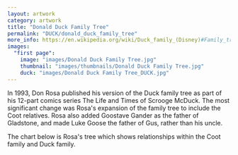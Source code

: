 ```yaml
---
layout: artwork
category: artwork
title: "Donald Duck Family Tree"
permalink: "DUCK/donald_duck_family_tree"
more_info: https://en.wikipedia.org/wiki/Duck_family_(Disney)#Family_tree_by_Don_Rosa
images:
  "first page":
    image: "images/Donald Duck Family Tree.jpg"
    thumbnail: "images/thumbnails/Donald Duck Family Tree.jpg"
    duck: "images/Donald Duck Family Tree_DUCK.jpg"
---
```


In 1993, Don Rosa published his version of the Duck family tree as part of his 12-part comics series The Life and Times of Scrooge McDuck. The most significant change was Rosa's expansion of the family tree to include the Coot relatives. Rosa also added Goostave Gander as the father of Gladstone, and made Luke Goose the father of Gus, rather than his uncle.

The chart below is Rosa's tree which shows relationships within the Coot family and Duck family.
